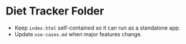 # Diet Tracker Folder
- Keep `index.html` self-contained so it can run as a standalone app.
- Update `use-cases.md` when major features change.
